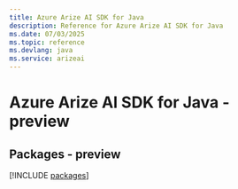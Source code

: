 ```yaml
---
title: Azure Arize AI SDK for Java
description: Reference for Azure Arize AI SDK for Java
ms.date: 07/03/2025
ms.topic: reference
ms.devlang: java
ms.service: arizeai
---
```

# Azure Arize AI SDK for Java - preview
## Packages - preview
[!INCLUDE [packages](arize-ai-index.md)]